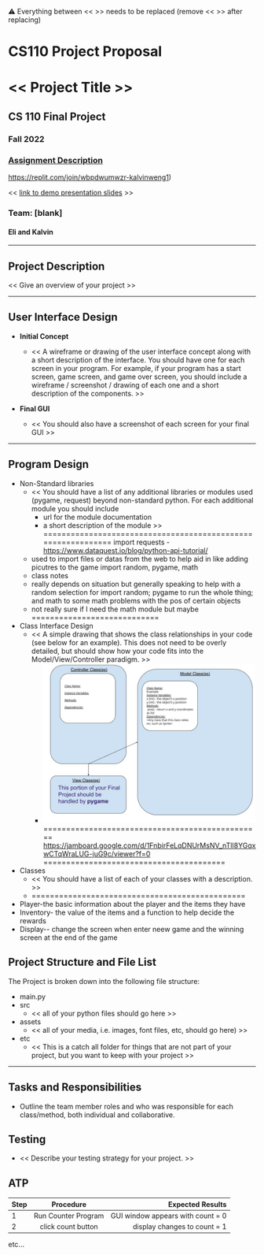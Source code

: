 :warning: Everything between << >> needs to be replaced (remove << >> after replacing)
# CS110 Project Proposal
# << Project Title >>
## CS 110 Final Project
### Fall 2022
### [Assignment Description](https://docs.google.com/document/d/1H4R6yLL7som1lglyXWZ04RvTp_RvRFCCBn6sqv-82ps/edit?usp=sharing)

https://replit.com/join/wbpdwumwzr-kalvinweng1)

<< [link to demo presentation slides](#) >>

### Team: [blank]
#### Eli and Kalvin

***

## Project Description

<< Give an overview of your project >>

***    

## User Interface Design

- **Initial Concept**
  - << A wireframe or drawing of the user interface concept along with a short description of the interface. You should have one for each screen in your program. For example, if your program has a start screen, game screen, and game over screen, you should include a wireframe / screenshot / drawing of each one and a short description of the components. >>
    
    
- **Final GUI**
  - << You should also have a screenshot of each screen for your final GUI >>

***        

## Program Design

* Non-Standard libraries
    * << You should have a list of any additional libraries or modules used (pygame, request) beyond non-standard python. 
         For each additional module you should include
         - url for the module documentation
         - a short description of the module >>
=============================================================
import requests
  -https://www.dataquest.io/blog/python-api-tutorial/
  - used to import files or datas from the web to help aid in like adding picutres to the game
import random, pygame, math
  - class notes
  - really depends on situation but generally speaking to help with a random selection for import random; pygame to run the whole thing; and math to some math problems with the pos of certain objects
  - not really sure if I need the math module but maybe
============================
* Class Interface Design
    * << A simple drawing that shows the class relationships in your code (see below for an example). This does not need to be overly detailed, but should show how your code fits into the Model/View/Controller paradigm. >>
        * ![class diagram](assets/class_diagram.jpg)
================================================
https://jamboard.google.com/d/1FnbirFeLqDNUrMsNV_nTlI8YGqxwCTqWraLUG-juG9c/viewer?f=0
========================================
* Classes
    * << You should have a list of each of your classes with a description. >>
    * ===============================================
* Player-the basic information about the player and the items they have
* Inventory- the value of the items and a function to help decide the rewards
* Display-- change the screen when enter neew game and the winning screen at the end of the game
## Project Structure and File List

The Project is broken down into the following file structure:

* main.py
* src
    * << all of your python files should go here >>
* assets
    * << all of your media, i.e. images, font files, etc, should go here) >>
* etc
    * << This is a catch all folder for things that are not part of your project, but you want to keep with your project >>

***

## Tasks and Responsibilities 

   * Outline the team member roles and who was responsible for each class/method, both individual and collaborative.

## Testing

* << Describe your testing strategy for your project. >>

## ATP

| Step                 |Procedure             |Expected Results                   |
|----------------------|:--------------------:|----------------------------------:|
|  1                   | Run Counter Program  |GUI window appears with count = 0  |
|  2                   | click count button   | display changes to count = 1      |
etc...

